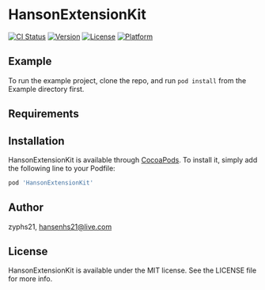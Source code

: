 # HansonExtensionKit

[![CI Status](http://img.shields.io/travis/zyphs21/HansonExtensionKit.svg?style=flat)](https://travis-ci.org/zyphs21/HansonExtensionKit)
[![Version](https://img.shields.io/cocoapods/v/HansonExtensionKit.svg?style=flat)](http://cocoapods.org/pods/HansonExtensionKit)
[![License](https://img.shields.io/cocoapods/l/HansonExtensionKit.svg?style=flat)](http://cocoapods.org/pods/HansonExtensionKit)
[![Platform](https://img.shields.io/cocoapods/p/HansonExtensionKit.svg?style=flat)](http://cocoapods.org/pods/HansonExtensionKit)

## Example

To run the example project, clone the repo, and run `pod install` from the Example directory first.

## Requirements

## Installation

HansonExtensionKit is available through [CocoaPods](http://cocoapods.org). To install
it, simply add the following line to your Podfile:

```ruby
pod 'HansonExtensionKit'
```

## Author

zyphs21, hansenhs21@live.com

## License

HansonExtensionKit is available under the MIT license. See the LICENSE file for more info.
